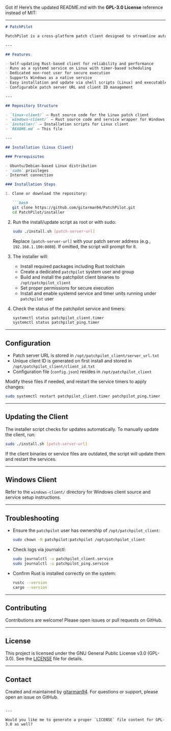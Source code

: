 Got it! Here’s the updated README.md with the **GPL-3.0 License** reference instead of MIT:

---

````markdown
# PatchPilot

PatchPilot is a cross-platform patch client designed to streamline automated patching and updating of software clients. It supports Windows and Linux clients with systemd integration, self-updating capabilities, and efficient service management.

---

## Features

- Self-updating Rust-based client for reliability and performance  
- Runs as a systemd service on Linux with timer-based scheduling  
- Dedicated non-root user for secure execution  
- Supports Windows as a native service  
- Easy installation and update via shell scripts (Linux) and executable (Windows)  
- Configurable patch server URL and client ID management  

---

## Repository Structure

- `linux-client/` — Rust source code for the Linux patch client  
- `windows-client/` — Rust source code and service wrapper for Windows  
- `installer/` — Installation scripts for Linux client  
- `README.md` — This file  

---

## Installation (Linux Client)

### Prerequisites

- Ubuntu/Debian-based Linux distribution  
- `sudo` privileges  
- Internet connection  

### Installation Steps

1. Clone or download the repository:

   ```bash
   git clone https://github.com/gitarman94/PatchPilot.git
   cd PatchPilot/installer
````

2. Run the install/update script as root or with sudo:

   ```bash
   sudo ./install.sh [patch-server-url]
   ```

   Replace `[patch-server-url]` with your patch server address (e.g., `192.168.1.100:8080`). If omitted, the script will prompt for it.

3. The installer will:

   * Install required packages including Rust toolchain
   * Create a dedicated `patchpilot` system user and group
   * Build and install the patchpilot client binaries to `/opt/patchpilot_client`
   * Set proper permissions for secure execution
   * Install and enable systemd service and timer units running under `patchpilot` user

4. Check the status of the patchpilot service and timers:

   ```bash
   systemctl status patchpilot_client.timer
   systemctl status patchpilot_ping.timer
   ```

---

## Configuration

* Patch server URL is stored in `/opt/patchpilot_client/server_url.txt`
* Unique client ID is generated on first install and stored in `/opt/patchpilot_client/client_id.txt`
* Configuration file (`config.json`) resides in `/opt/patchpilot_client`

Modify these files if needed, and restart the service timers to apply changes:

```bash
sudo systemctl restart patchpilot_client.timer patchpilot_ping.timer
```

---

## Updating the Client

The installer script checks for updates automatically. To manually update the client, run:

```bash
sudo ./install.sh [patch-server-url]
```

If the client binaries or service files are outdated, the script will update them and restart the services.

---

## Windows Client

Refer to the `windows-client/` directory for Windows client source and service setup instructions.

---

## Troubleshooting

* Ensure the `patchpilot` user has ownership of `/opt/patchpilot_client`:

  ```bash
  sudo chown -R patchpilot:patchpilot /opt/patchpilot_client
  ```

* Check logs via journalctl:

  ```bash
  sudo journalctl -u patchpilot_client.service
  sudo journalctl -u patchpilot_ping.service
  ```

* Confirm Rust is installed correctly on the system:

  ```bash
  rustc --version
  cargo --version
  ```

---

## Contributing

Contributions are welcome! Please open issues or pull requests on GitHub.

---

## License

This project is licensed under the GNU General Public License v3.0 (GPL-3.0). See the [LICENSE](LICENSE) file for details.

---

## Contact

Created and maintained by [gitarman94](https://github.com/gitarman94).
For questions or support, please open an issue on GitHub.

```

---

Would you like me to generate a proper `LICENSE` file content for GPL-3.0 as well?
```
